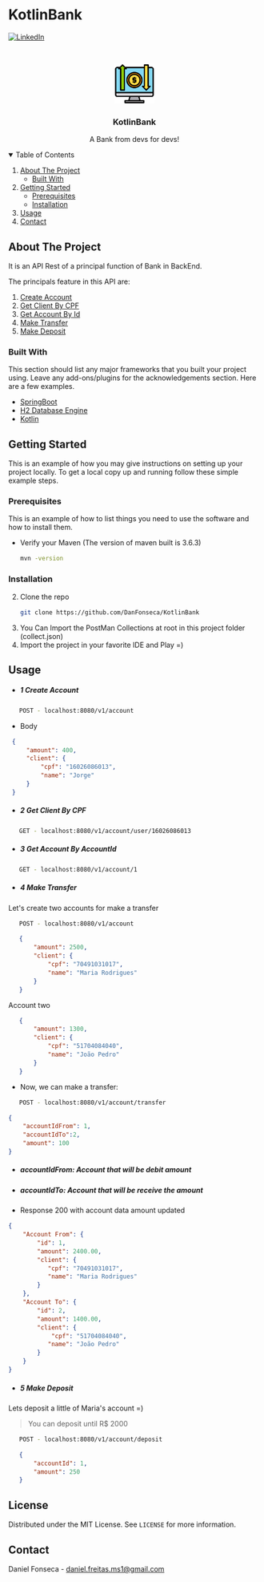 # KotlinBank



[![LinkedIn][linkedin-shield]][linkedin-url]

<!-- PROJECT LOGO -->
<br />
<p align="center">
  <a href="https://github.com/othneildrew/Best-README-Template">
    <img src="images/logo.png" alt="Logo" width="80" height="80">
 </a>

  <h3 align="center">KotlinBank</h3>

<p align="center">
    A Bank from devs for devs!
</p>



<!-- TABLE OF CONTENTS -->
<details open="open">
  <summary>Table of Contents</summary>
  <ol>
    <li>
      <a href="#about-the-project">About The Project</a>
      <ul>
        <li><a href="#built-with">Built With</a></li>
      </ul>
    </li>
    <li>
      <a href="#getting-started">Getting Started</a>
      <ul>
        <li><a href="#prerequisites">Prerequisites</a></li>
        <li><a href="#installation">Installation</a></li>
      </ul>
    </li>
    <li><a href="#usage">Usage</a></li>
    <li><a href="#contact">Contact</a></li>
  </ol>
</details>



<!-- ABOUT THE PROJECT -->
## About The Project
It is an API Rest of a principal function of Bank in BackEnd.

The principals feature in this API are:

<ol>
<li><a href="#1-create-account">Create Account</a></li>
<li><a href="#2-get-client-by-cpf">Get Client By CPF</a></li> 
<li><a href="#3-get-account-by-accountid">Get Account By Id</a></li>
<li><a href="#4-make-transfer">Make Transfer</a></li>
<li><a href="#5-make-deposit">Make Deposit</a></li>
</ol>



### Built With

This section should list any major frameworks that you built your project using. Leave any add-ons/plugins for the acknowledgements section. Here are a few examples.
* [SpringBoot](https://spring.io/projects/spring-boot)
* [H2 Database Engine](https://www.h2database.com/html/main.html)
* [Kotlin](https://kotlinlang.org/docs/reference/)



<!-- GETTING STARTED -->
## Getting Started

This is an example of how you may give instructions on setting up your project locally.
To get a local copy up and running follow these simple example steps.

### Prerequisites

This is an example of how to list things you need to use the software and how to install them.
* Verify your Maven (The version of maven built is 3.6.3)
  ```sh
  mvn -version
  ```

### Installation


2. Clone the repo
   ```sh
   git clone https://github.com/DanFonseca/KotlinBank
   ```
4. You Can Import the PostMan Collections at root in this project folder (collect.json)
3. Import the project in your favorite IDE and Play =)

<!-- USAGE EXAMPLES -->
## Usage

* ##### 1 Create Account

```sh
   POST - localhost:8080/v1/account
   ```
* Body

 ```json
  {
      "amount": 400,
      "client": {
          "cpf": "16026086013",
          "name": "Jorge"
      }
  }
```
  
  * ##### 2 Get Client By CPF
```sh
   GET - localhost:8080/v1/account/user/16026086013
   ```


* ##### 3 Get Account By AccountId
```sh
   GET - localhost:8080/v1/account/1
   ```

* ##### 4 Make Transfer

Let's create two accounts for make a transfer

```sh
   POST - localhost:8080/v1/account
   ```
```json
   {
       "amount": 2500,
       "client": {
           "cpf": "70491031017",
           "name": "Maria Rodrigues"
       }
   }
   ```
Account two
```json
   {
       "amount": 1300,
       "client": {
           "cpf": "51704084040",
           "name": "João Pedro"
       }
   }
   ```

- Now, we can make a transfer:

```sh
   POST - localhost:8080/v1/account/transfer
   ```
```json
{
    "accountIdFrom": 1,
    "accountIdTo":2,
    "amount": 100
}
   ```
- ##### accountIdFrom: Account that will be debit amount
- ##### accountIdTo: Account that will be receive the amount

- Response 200 with account data amount updated

```json
{
    "Account From": {
        "id": 1,
        "amount": 2400.00,
        "client": {
           "cpf": "70491031017",
           "name": "Maria Rodrigues"
        }
    },
    "Account To": {
        "id": 2,
        "amount": 1400.00,
        "client": {
            "cpf": "51704084040",
           "name": "João Pedro"
        }
    }
}
   ```

* ##### 5 Make Deposit
Lets deposit a little of Maria's account  =)
 > You can deposit until R$ 2000
```sh
   POST - localhost:8080/v1/account/deposit
   ```
```json
   {
       "accountId": 1,
       "amount": 250
   }
   ```

<!-- LICENSE -->
## License

Distributed under the MIT License. See `LICENSE` for more information.



<!-- CONTACT -->
## Contact

Daniel Fonseca  - daniel.freitas.ms1@gmail.com


<!-- MARKDOWN LINKS & IMAGES -->
<!-- https://www.markdownguide.org/basic-syntax/#reference-style-links -->
[stars-shield]: https://img.shields.io/github/stars/othneildrew/Best-README-Template.svg?style=for-the-badge
[stars-url]: https://github.com/othneildrew/Best-README-Template/stargazers
[linkedin-shield]: https://img.shields.io/badge/-LinkedIn-black.svg?style=for-the-badge&logo=linkedin&colorB=555
[linkedin-url]:https://www.linkedin.com/in/%F0%9F%91%A8%F0%9F%8F%BD%E2%80%8D%F0%9F%92%BB-daniel-freitas-28666a134/